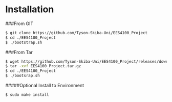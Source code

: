 Installation
======

###From GIT

```sh
$ git clone https://github.com/Tyson-Skiba-Uni/EES4100_Project
$ cd ./EES4100_Project
$ ./bootstrap.sh

```

###From Tar
```sh
$ wget https://github.com/Tyson-Skiba-Uni/EES4100_Project/releases/download/1/bridge-0.2a.tar.gz
$ tar -xvf EES4100_Project.tar.gz
$ cd ./EES4100_Project
$ ./bootsrap.sh
```

#####Optional Install to Environment

```sh
$ sudo make install
```

